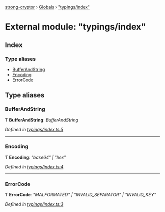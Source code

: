 [strong-cryptor](../README.md) › [Globals](../globals.md) › ["typings/index"](_typings_index_.md)

# External module: "typings/index"

## Index

### Type aliases

* [BufferAndString](_typings_index_.md#bufferandstring)
* [Encoding](_typings_index_.md#encoding)
* [ErrorCode](_typings_index_.md#errorcode)

## Type aliases

###  BufferAndString

Ƭ **BufferAndString**: *BufferAndString<T>*

*Defined in [typings/index.ts:5](https://github.com/RizkyArifNur/strong-cryptor/blob/2bf2f8d/src/typings/index.ts#L5)*

___

###  Encoding

Ƭ **Encoding**: *"base64" | "hex"*

*Defined in [typings/index.ts:4](https://github.com/RizkyArifNur/strong-cryptor/blob/2bf2f8d/src/typings/index.ts#L4)*

___

###  ErrorCode

Ƭ **ErrorCode**: *"MALFORMATED" | "INVALID_SEPARATOR" | "INVALID_KEY"*

*Defined in [typings/index.ts:3](https://github.com/RizkyArifNur/strong-cryptor/blob/2bf2f8d/src/typings/index.ts#L3)*
